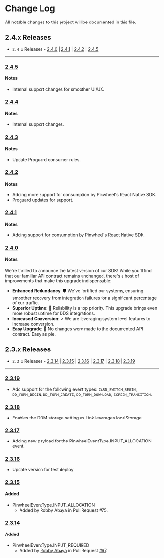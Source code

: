 # Change Log

All notable changes to this project will be documented in this file.

## 2.4.x Releases

- `2.4.x` Releases - [2.4.0](#240) | [2.4.1](#241) | [2.4.2](#242) | [2.4.5](#245)

---
### [2.4.5](https://github.com/underdog-tech/pinwheel-android-sdk/releases/tag/2.4.5)

#### Notes

- Internal support changes for smoother UI/UX.

### [2.4.4](https://github.com/underdog-tech/pinwheel-android-sdk/releases/tag/2.4.4)

#### Notes

- Internal support changes.

### [2.4.3](https://github.com/underdog-tech/pinwheel-android-sdk/releases/tag/2.4.3)

#### Notes

- Update Proguard consumer rules.

### [2.4.2](https://github.com/underdog-tech/pinwheel-android-sdk/releases/tag/2.4.2)

#### Notes

- Adding more support for consumption by Pinwheel's React Native SDK.
- Proguard updates for support.

### [2.4.1](https://github.com/underdog-tech/pinwheel-android-sdk/releases/tag/2.4.1)

#### Notes

- Adding support for consumption by Pinwheel's React Native SDK.

### [2.4.0](https://github.com/underdog-tech/pinwheel-android-sdk/releases/tag/2.4.0)

#### Notes

We're thrilled to announce the latest version of our SDK! While you'll find that our familiar API contract remains unchanged, there's a host of improvements that make this upgrade indispensable:

- **Enhanced Redundancy**: 🛡️ We've fortified our systems, ensuring smoother recovery from integration failures for a significant percentage of our traffic.
- **Superior Uptime**: 🦾 Reliability is a top priority. This upgrade brings even more robust uptime for DDS integrations.
- **Increased Conversion**: ↗️ We are leveraging system level features to increase conversion.
- **Easy Upgrade**: 🥧 No changes were made to the documented API contract. Easy as pie.

## 2.3.x Releases

- `2.3.x` Releases - [2.3.14](#2314) | [2.3.15](#2315) | [2.3.16](#2316) | [2.3.17](#2317) | [2.3.18](#2318) | [2.3.19](#2319)

---

### [2.3.19](https://github.com/underdog-tech/pinwheel-android-sdk/releases/tag/2.3.19)

- Add support for the following event types: `CARD_SWITCH_BEGIN`, `DD_FORM_BEGIN`, `DD_FORM_CREATE`, `DD_FORM_DOWNLOAD`, `SCREEN_TRANSITION`.

### [2.3.18](https://github.com/underdog-tech/pinwheel-android-sdk/releases/tag/2.3.18)

- Enables the DOM storage setting as Link leverages localStorage.

### [2.3.17](https://github.com/underdog-tech/pinwheel-android-sdk/releases/tag/2.3.17)

- Adding new payload for the PinwheelEventType.INPUT_ALLOCATION event.


### [2.3.16](https://github.com/underdog-tech/pinwheel-android-sdk/releases/tag/2.3.16)

- Update version for test deploy


### [2.3.15](https://github.com/underdog-tech/pinwheel-android-sdk/releases/tag/2.3.14)

#### Added

- PinwheelEventType.INPUT_ALLOCATION
  - Added by [Robby Abaya](https://github.com/rawbee) in Pull Request [#75](https://github.com/underdog-tech/pinwheel-android-sdk/pull/75).

### [2.3.14](https://github.com/underdog-tech/pinwheel-android-sdk/releases/tag/2.3.14)

#### Added

- PinwheelEventType.INPUT_REQUIRED
  - Added by [Robby Abaya](https://github.com/rawbee) in Pull Request [#67](https://github.com/underdog-tech/pinwheel-android-sdk/pull/67).
